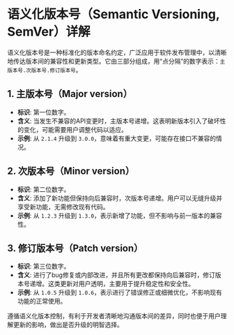 # 语义化版本号（Semantic Versioning, SemVer）详解

语义化版本号是一种标准化的版本命名约定，广泛应用于软件发布管理中，以清晰地传达版本间的兼容性和更新类型。它由三部分组成，用“点分隔”的数字表示：`主版本号.次版本号.修订版本号`。

## 1. 主版本号（Major version）

- **标识**: 第一位数字。
- **含义**: 当发生不兼容的API变更时，主版本号递增。这表明新版本引入了破坏性的变化，可能需要用户调整代码以适应。
- **示例**: 从 `2.1.4` 升级到 `3.0.0`，意味着有重大变更，可能存在接口不兼容的情况。

## 2. 次版本号（Minor version）

- **标识**: 第二位数字。
- **含义**: 添加了新功能但保持向后兼容时，次版本号递增。用户可以无缝升级并享受新功能，无需修改现有代码。
- **示例**: 从 `1.2.3` 升级到 `1.3.0`，表示新增了功能，但不影响与前一版本的兼容性。

## 3. 修订版本号（Patch version）

- **标识**: 第三位数字。
- **含义**: 进行了bug修复或内部改进，并且所有更改都保持向后兼容时，修订版本号递增。这类更新对用户透明，主要用于提升稳定性和安全性。
- **示例**: 从 `1.0.5` 升级到 `1.0.6`，表示进行了错误修正或细微优化，不影响现有功能的正常使用。

遵循语义化版本控制，有利于开发者清晰地沟通版本间的差异，同时也便于用户理解更新的影响，做出是否升级的明智选择。